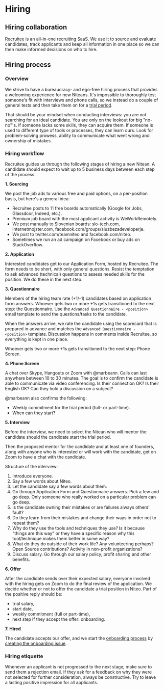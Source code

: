 # Hiring

## Hiring collaboration

[Recruitee](https://recruitee.com/en) is an all-in-one recruiting SaaS. We use it to source and evaluate candidates, track applicants and keep all information in one place so we can then make informed decisions on who to hire.

## Hiring process

### Overview

We strive to have a bureaucracy- and ego-free hiring process that provides a welcoming experience for new Niteans. It's impossible to thoroughly test someone's fit with interviews and phone calls, so we instead do a couple of general tests and then take them on for a [trial period].

That should be your mindset when conducting interviews: you are not searching for an ideal candidate. You are only on the lookout for big "no-no"'s. If someone lacks some skills, they can acquire them. If someone is used to different type of tools or processes, they can learn ours. Look for problem-solving prowess, ability to communicate what went wrong and ownership of mistakes.

### Hiring workflow

Recruitee guides us through the following stages of hiring a new Nitean. A candidate should expect to wait up to 5 business days between each step of the process.

**1. Sourcing**

   We post the job ads to various free and paid options, on a per-position basis, but here's a general idea:
   * Recruitee posts to 11 free boards automatically (Google for Jobs, Glassdoor, Indeed, etc.).
   * Premium job board with the most applicant activity is WeWorkRemotely.
   * We post manually to Slovenian boards: slo-tech.com, internetmojster.com, facebook.com/groups/sluzbezadeveloperje.
   * We post to twitter.com/teamniteo and facebook.com/niteo.
   * Sometimes we run an ad campaign on Facebook or buy ads on StackOverflow.

**2. Application**

   Interested candidates get to our Application Form, hosted by Recruitee. The form needs to be short, with only general questions. Resist the temptation to ask advanced (technical) questions to assess needed skills for the position. We do these in the next step.

**3. Questionnaire**

   Members of the hiring team rate (+1/-1) candidates based on application form answers. Whoever gets two or more +1s gets transitioned to the next step: the Questionnaire. Use the `Advanced Questionnaire - <position>` email template to send the questions/tasks to the candidate.

   When the answers arrive, we rate the candidate using the scorecard that is prepared in advance and matches the `Advanced Questionnaire - <position>` template. Discussion happens in comments inside Recruitee, so everything is kept in one place.

   Whoever gets two or more +1s gets transitioned to the next step: Phone Screen.

**4. Phone Screen**

   A chat over Skype, Hangouts or Zoom with @marbeann. Calls can last anywhere between 10 to 30 minutes. The goal is to confirm the candidate is able to communicate via video conferencing. Is their connection OK? Is their English OK? Can they hold a discussion on a subject?

   @marbeann also confirms the following:
   * Weekly commitment for the trial period (full- or part-time).
   * When can they start?

**5. Interview**

   Before the interview, we need to select the Nitean who will mentor the candidate should the candidate start the trial period.

   Then the proposed mentor for the candidate and at least one of founders, along with anyone who is interested or will work with the candidate, get on Zoom to have a chat with the candidate.

   Structure of the interview:
   1. Introduce everyone.
   2. Say a few words about Niteo.
   3. Let the candidate say a few words about them.
   4. Go through Application Form and Questionnaire answers. Pick a few and go deep. Only someone who really worked on a particular problem can go deep.
   5. Is the candidate owning their mistakes or are failures always others' fault?
   6. Do they learn from their mistakes and change their ways in order not to repeat them?
   7. Why do they use the tools and techniques they use? Is it because "things are this way" or they have a specific reason why this tool/technique makes them better in some way?
   8. What do they do outside of their work life? Any volunteering perhaps? Open Source contributions? Activity in non-profit organizations?
   9. Discuss salary. Go through our salary policy, profit sharing and other benefits. 

**6. Offer**

   After the candidate sends over their expected salary, everyone involved with the hiring gets on Zoom to do the final review of the application. We decide whether or not to offer the candidate a trial position in Niteo. Part of the positive reply should be:
   * trial salary,
   * start date,
   * weekly commitment (full or part-time),
   * next step if they accept the offer: onboarding.

**7. Hired**

   The candidate accepts our offer, and we start the [onboarding process] by [creating the onboarding issue](https://github.com/niteoweb/operations/issues/new?template=onboarding-trialist-1-start.md).

[trial period]: https://github.com/niteoweb/handbook/blob/master/5_People/onboarding.md#trial-period
[onboarding process]: https://github.com/niteoweb/handbook/blob/master/5_People/onboarding.md

### Hiring etiquette

Whenever an applicant is not progressed to the next stage, make sure to send them a rejection email. If they ask for a feedback on why they were not selected for further consideration, always be constructive. Try to leave a lasting positive impression for all applicants.
